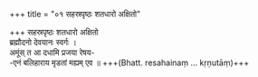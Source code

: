 +++
title = "०१ सहस्रपृष्ठः शतधारो अक्षितो"

+++
सहस्रपृष्ठः शतधारो अक्षितो  
ब्रह्मौदनो देवयानः स्वर्गः ।  
अमूंस् त आ दधामि प्रजया रेषय-  
-एनं बलिहाराय मृडतां मह्यम् एव ॥ +++(Bhatt. resahainaṃ … kṛṇutāṃ)+++